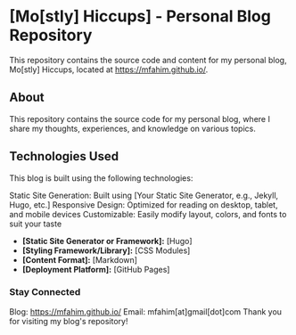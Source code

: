 # [Mo[stly] Hiccups] - Personal Blog Repository

This repository contains the source code and content for my personal blog, Mo[stly] Hiccups, located at https://mfahim.github.io/.

## About

This repository contains the source code for my personal blog, where I share my thoughts, experiences, and knowledge on various topics.

## Technologies Used

This blog is built using the following technologies:

Static Site Generation: Built using [Your Static Site Generator, e.g., Jekyll, Hugo, etc.]
Responsive Design: Optimized for reading on desktop, tablet, and mobile devices
Customizable: Easily modify layout, colors, and fonts to suit your taste

- **[Static Site Generator or Framework]:** [Hugo]
- **[Styling Framework/Library]:** [CSS Modules]
- **[Content Format]:** [Markdown]
- **[Deployment Platform]:** [GitHub Pages]

### Stay Connected

Blog: https://mfahim.github.io/
Email: mfahim[at]gmail[dot]com
Thank you for visiting my blog's repository!
